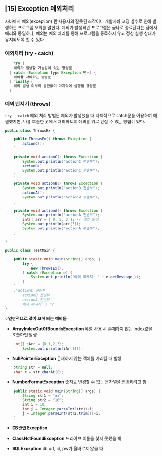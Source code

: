 ## [15] Exception 예외처리

자바에서 예외(exception) 란 사용자의 잘못된 조작이나 개발자의 코딩 실수로 인해 발생하는 프로그램 오류를 말한다. 예외가 발생되면 프로그램은 곧바로 종료된다는 점에서 에러와 동일하나, 예외는 예외 처리를 통해 프로그램을 종료하지 않고 정상 실행 상태가 유지되도록 할 수 있다.



### 예외처리 (try - catch)

```java
	try {
    예외가 발생할 가능성이 있는 명령문
  } catch (Exception type Exception 변수) {
    예외를 처리하는 명령문
  } finally {
    예외 발생 여부와 상관없이 마지막에 실행할 명령문
  }
```



### 예외 던지기 (throws)

`try - catch` 예외 처리 방법은 예외가 발생했을 때 자체적으로 catch문을 이용하여 해결했지만, 나를 호출한 곳에서 처리하도록 예외를 위로 던질 수 있는 방법이 있다.

```java
public class ThrowsEx {

	public ThrowsEx() throws Exception {
		actionC();
	}

	private void actionC() throws Exception {
		System.out.println("actionC 전반부");
		actionB();
		System.out.println("actionC 후반부");
	}

	private void actionB() throws Exception {
		System.out.println("actionB 전반부");
		actionA();
		System.out.println("actionB 후반부");
	}

	private void actionA() throws Exception {
		System.out.println("actionA 전반부");
		int[] arr = { 0, 1, 2 }; // 예외 발생
		System.out.println(arr[3]);
		System.out.println("actionA 후반부");
	}

}
```

```java
public class TestMain {

	public static void main(String[] args) {
		try {
			new ThrowsEx();
		} catch (Exception e) {
			System.out.println("예외 메세지: " + e.getMessage());
		}
	}
	/*actionC 전반부
		actionB 전반부
		actionA 전반부
		예외 메세지: 3 */
}
```



💡**일반적으로 많이 보게 되는 예외들**

-  **ArrayIndexOutOfBoundsException**  배열 사용 시 존재하지 않는 index값을 호출하면 발생

```java
	int[] iArr = {0,1,2,3};
		System.out.println(iArr[4]);
```

-  **NullPointerException**  존재하지 않는 객체를 가리킬 때 발생

```java
	String str = null;
	char c = str.charAt(0);
```

- **NumberFormatException**  숫자로 변경할 수 없는 문자열을 변경하려고 함.

```java
	public static void main(String[] args) {
		String str1 = "aa";
		String str2 = "10";
		int i = 10;
		int j = Integer.parseInt(str1)+i;
		j = Integer.parseInt(str2.trim())+i;
	}
```

- **DB관련 Exception**

- **ClassNotFoundException**  드라이브 이름을 찾지 못했을 때
- **SQLException**  db url, id, pw가 올바르지 않을 때